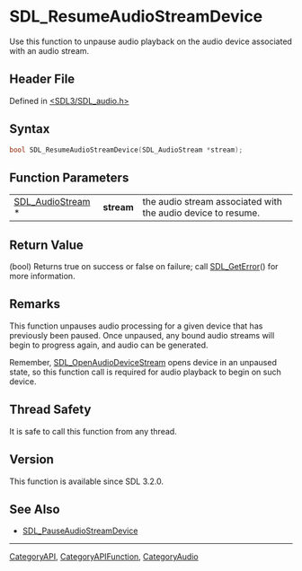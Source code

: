 # SDL_ResumeAudioStreamDevice

Use this function to unpause audio playback on the audio device associated with an audio stream.

## Header File

Defined in [<SDL3/SDL_audio.h>](https://github.com/libsdl-org/SDL/blob/main/include/SDL3/SDL_audio.h)

## Syntax

```c
bool SDL_ResumeAudioStreamDevice(SDL_AudioStream *stream);
```

## Function Parameters

|                                      |            |                                                              |
| ------------------------------------ | ---------- | ------------------------------------------------------------ |
| [SDL_AudioStream](SDL_AudioStream) * | **stream** | the audio stream associated with the audio device to resume. |

## Return Value

(bool) Returns true on success or false on failure; call
[SDL_GetError](SDL_GetError)() for more information.

## Remarks

This function unpauses audio processing for a given device that has
previously been paused. Once unpaused, any bound audio streams will begin
to progress again, and audio can be generated.

Remember, [SDL_OpenAudioDeviceStream](SDL_OpenAudioDeviceStream) opens
device in an unpaused state, so this function call is required for audio
playback to begin on such device.

## Thread Safety

It is safe to call this function from any thread.

## Version

This function is available since SDL 3.2.0.

## See Also

- [SDL_PauseAudioStreamDevice](SDL_PauseAudioStreamDevice)

----
[CategoryAPI](CategoryAPI), [CategoryAPIFunction](CategoryAPIFunction), [CategoryAudio](CategoryAudio)

